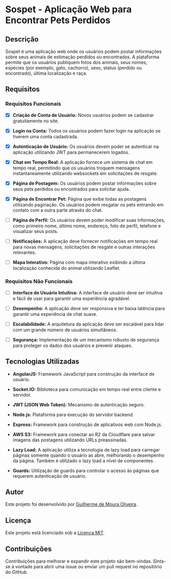 # Sospet - Aplicação Web para Encontrar Pets Perdidos

## Descrição

Sospet é uma aplicação web onde os usuários podem postar informações sobre seus animais de estimação perdidos ou encontrados. A plataforma permite que os usuários publiquem fotos dos animais, seus nomes, espécies (por exemplo, gato, cachorro), sexo, status (perdido ou encontrado), última localização e raça.

## Requisitos

### Requisitos Funcionais

- [x] **Criação de Conta de Usuário:** Novos usuários podem se cadastrar gratuitamente no site.
  
- [x] **Login na Conta:** Todos os usuários podem fazer login na aplicação se tiverem uma conta cadastrada.
  
- [x] **Autenticação de Usuário:** Os usuários devem poder se autenticar na aplicação utilizando JWT para permanecerem logados.
  
- [x] **Chat em Tempo Real:** A aplicação fornece um sistema de chat em tempo real, permitindo que os usuários troquem mensagens instantaneamente utilizando websockets em solicitações de resgate.
  
- [x] **Página de Postagem:** Os usuários podem postar informações sobre seus pets perdidos ou encontrados para solicitar ajuda.
  
- [x] **Página de Encontrar Pet:** Página que exibe todas as postagens utilizando paginação. Os usuários podem resgatar os pets entrando em contato com a outra parte através do chat.
  
- [ ] **Página de Perfil:** Os usuários devem poder modificar suas informações, como primeiro nome, último nome, endereço, foto de perfil, telefone e visualizar seus posts.
  
- [ ] **Notificações:** A aplicação deve fornecer notificações em tempo real para novas mensagens, solicitações de resgate e outras interações relevantes.
  
- [ ] **Mapa Interativo:** Página com mapa interativo exibindo a última localização conhecida do animal utilizando Leaflet.

### Requisitos Não Funcionais

- [ ] **Interface de Usuário Intuitiva:** A interface de usuário deve ser intuitiva e fácil de usar para garantir uma experiência agradável.
  
- [ ] **Desempenho:** A aplicação deve ser responsiva e ter baixa latência para garantir uma experiência de chat suave.
  
- [ ] **Escalabilidade:** A arquitetura da aplicação deve ser escalável para lidar com um grande número de usuários simultâneos.
  
- [ ] **Segurança:** Implementação de um mecanismo robusto de segurança para proteger os dados dos usuários e prevenir ataques.

## Tecnologias Utilizadas

- **AngularJS:** Framework JavaScript para construção da interface de usuário.
  
- **Socket.IO:** Biblioteca para comunicação em tempo real entre cliente e servidor.
  
- **JWT (JSON Web Token):** Mecanismo de autenticação seguro.
  
- **Node.js:** Plataforma para execução do servidor backend.
  
- **Express:** Framework para construção de aplicativos web com Node.js.
  
- **AWS S3:** Framework para conectar ao R2 da Cloudflare para salvar imagens das postagens utilizando URLs preassinadas.
  
- **Lazy Load:** A aplicação utiliza a tecnologia de lazy load para carregar páginas somente quando o usuário as abre, melhorando o desempenho da página. Também é utilizado o lazy load a nível de componentes.
  
- **Guards:** Utilização de guards para controlar o acesso às páginas que requerem autenticação de usuário.

## Autor

Este projeto foi desenvolvido por [Guilherme de Moura Oliveira](https://github.com/guimouraO1).

## Licença

Este projeto está licenciado sob a [Licença MIT](https://opensource.org/licenses/MIT).

## Contribuições

Contribuições para melhorar e expandir este projeto são bem-vindas. Sinta-se à vontade para abrir uma issue ou enviar um pull request no repositório do GitHub.